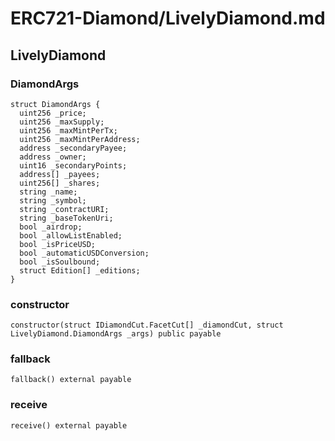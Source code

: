 # ERC721-Diamond/LivelyDiamond.md

## LivelyDiamond

### DiamondArgs

```solidity
struct DiamondArgs {
  uint256 _price;
  uint256 _maxSupply;
  uint256 _maxMintPerTx;
  uint256 _maxMintPerAddress;
  address _secondaryPayee;
  address _owner;
  uint16 _secondaryPoints;
  address[] _payees;
  uint256[] _shares;
  string _name;
  string _symbol;
  string _contractURI;
  string _baseTokenUri;
  bool _airdrop;
  bool _allowListEnabled;
  bool _isPriceUSD;
  bool _automaticUSDConversion;
  bool _isSoulbound;
  struct Edition[] _editions;
}
```

### constructor

```solidity
constructor(struct IDiamondCut.FacetCut[] _diamondCut, struct LivelyDiamond.DiamondArgs _args) public payable
```

### fallback

```solidity
fallback() external payable
```

### receive

```solidity
receive() external payable
```

